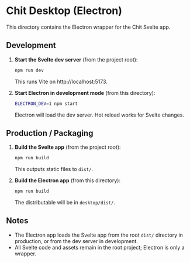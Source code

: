 # Chit Desktop (Electron)

This directory contains the Electron wrapper for the Chit Svelte app.

## Development

1. **Start the Svelte dev server** (from the project root):
   ```bash
   npm run dev
   ```
   This runs Vite on http://localhost:5173.

2. **Start Electron in development mode** (from this directory):
   ```bash
   ELECTRON_DEV=1 npm start
   ```
   Electron will load the dev server. Hot reload works for Svelte changes.

## Production / Packaging

1. **Build the Svelte app** (from the project root):
   ```bash
   npm run build
   ```
   This outputs static files to `dist/`.

2. **Build the Electron app** (from this directory):
   ```bash
   npm run build
   ```
   The distributable will be in `desktop/dist/`.

## Notes
- The Electron app loads the Svelte app from the root `dist/` directory in production, or from the dev server in development.
- All Svelte code and assets remain in the root project; Electron is only a wrapper.
